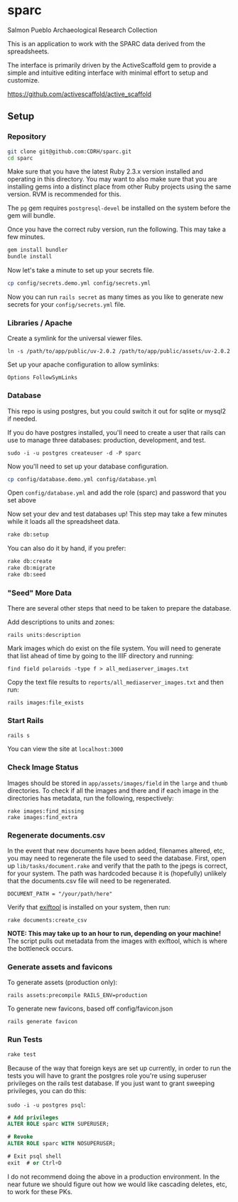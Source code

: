 # sparc

Salmon Pueblo Archaeological Research Collection

This is an application to work with the SPARC data derived from the spreadsheets.

The interface is primarily driven by the ActiveScaffold gem to provide a simple and intuitive editing interface with minimal effort to setup and customize.

https://github.com/activescaffold/active_scaffold

## Setup

### Repository

```bash
git clone git@github.com:CDRH/sparc.git
cd sparc
```

Make sure that you have the latest Ruby 2.3.x version installed and operating in this directory.  You may want to also make sure that you are installing gems into a distinct place from other Ruby projects using the same version. RVM is recommended for this.

The `pg` gem requires `postgresql-devel` be installed on the system before the gem will bundle.

Once you have the correct ruby version, run the following. This may take a few minutes.

```bash
gem install bundler
bundle install
```

Now let's take a minute to set up your secrets file.

```bash
cp config/secrets.demo.yml config/secrets.yml
```

Now you can run `rails secret` as many times as you like to generate new secrets for your `config/secrets.yml` file.

### Libraries / Apache

Create a symlink for the universal viewer files.

```
ln -s /path/to/app/public/uv-2.0.2 /path/to/app/public/assets/uv-2.0.2
```

Set up your apache configuration to allow symlinks:

```
Options FollowSymLinks
```

### Database

This repo is using postgres, but you could switch it out for sqlite or mysql2 if needed.

If you do have postgres installed, you'll need to create a user that rails can use to manage three databases:  production, development, and test.

`sudo -i -u postgres createuser -d -P sparc`

Now you'll need to set up your database configuration.

```bash
cp config/database.demo.yml config/database.yml
```

Open `config/database.yml` and add the role (sparc) and password that you set above

Now set your dev and test databases up!  This step may take a few minutes while it loads all the spreadsheet data.

```bash
rake db:setup
```

You can also do it by hand, if you prefer:

```bash
rake db:create
rake db:migrate
rake db:seed
```

### "Seed" More Data

There are several other steps that need to be taken to prepare the database.

Add descriptions to units and zones:
```
rails units:description
```

Mark images which do exist on the file system. You will need to generate that list ahead of time by going to the IIIF directory and running:
```
find field polaroids -type f > all_mediaserver_images.txt
```
Copy the text file results to `reports/all_mediaserver_images.txt` and then run:

```
rails images:file_exists
```

### Start Rails

```bash
rails s
```

You can view the site at `localhost:3000`

### Check Image Status

Images should be stored in `app/assets/images/field` in the `large` and `thumb` directories. To check if all the images and there and if each image in the directories has metadata, run the following, respectively:

```
rake images:find_missing
rake images:find_extra
```

### Regenerate documents.csv

In the event that new documents have been added, filenames altered, etc, you may need to regenerate the file used to seed the database.  First, open up `lib/tasks/document.rake` and verify that the path to the jpegs is correct, for your system.  The path was hardcoded because it is (hopefully) unlikely that the documents.csv file will need to be regenerated.

```
DOCUMENT_PATH = "/your/path/here"
```

Verify that [exiftool](http://www.sno.phy.queensu.ca/~phil/exiftool/) is installed on your system, then run:

```
rake documents:create_csv
```

__NOTE: This may take up to an hour to run, depending on your machine!__  The script pulls out metadata from the images with exiftool, which is where the bottleneck occurs.

### Generate assets and favicons

To generate assets (production only):

```
rails assets:precompile RAILS_ENV=production
```

To generate new favicons, based off config/favicon.json

```
rails generate favicon
```

### Run Tests

```bash
rake test
```

Because of the way that foreign keys are set up currently, in order to run the tests you will have to grant the postgres role you're using superuser privileges on the rails test database.  If you just want to grant sweeping privileges, you can do this:

`sudo -i -u postgres psql`:

```sql
# Add privileges
ALTER ROLE sparc WITH SUPERUSER;

# Revoke
ALTER ROLE sparc WITH NOSUPERUSER;

# Exit psql shell
exit  # or Ctrl+D
```

I do not recommend doing the above in a production environment.  In the near future we should figure out how we would like cascading deletes, etc, to work for these PKs.
